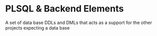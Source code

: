 # PLSQL & Backend Elements
A set of data base DDLs and DMLs that acts as a support for the other projects expecting a data base
